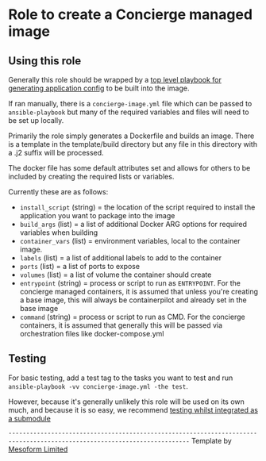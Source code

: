# Role to create a Concierge managed image 

## Using this role

Generally this role should be wrapped by a [top level playbook for generating application config](https://github.com/mesoform/concierge-app-playbook) to be built into the image.

If ran manually, there is a `concierge-image.yml` file which can be passed to `ansible-playbook` but many of the required variables and files will need to be set up locally.

Primarily the role simply generates a Dockerfile and builds an image. There is a template in the template/build directory
but any file in this directory with a .j2 suffix will be processed.

The docker file has some default attributes set and allows for others to be included by creating the required lists or variables.

Currently these are as follows:

* `install_script` (string) = the location of the script required to install the application you want to package into the image
* `build_args` (list) = a list of additional Docker ARG options for required variables when building
* `container_vars` (list) = environment variables, local to the container image.
* `labels` (list) = a list of additional labels to add to the container 
* `ports` (list) =  a list of ports to expose
* `volumes` (list) = a list of volume the container should create
* `entrypoint` (string) = process or script to run as `ENTRYPOINT`. For the concierge managed containers, it is assumed that unless you're creating a base image, this will always be containerpilot and already set in the base image
* `command` (string) = process or script to run as CMD. For the concierge containers, it is assumed that generally this will be passed via orchestration files like docker-compose.yml

## Testing
For basic testing, add a test tag to the tasks you want to test and run `ansible-playbook -vv concierge-image.yml -the test`.

However, because it's generally unlikely this role will be used on its own much, and because it is so easy, we recommend [testing whilst integrated as a submodule]()

`-------------------------------------------------------------------------------------------------------------------------`
Template by [Mesoform Limited](http://www.mesoform.com)